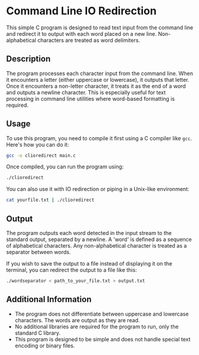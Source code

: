 # Command Line IO Redirection

This simple C program is designed to read text input from the command line and redirect it to output with each word placed on a new line. Non-alphabetical characters are treated as word delimiters.

## Description

The program processes each character input from the command line. When it encounters a letter (either uppercase or lowercase), it outputs that letter. Once it encounters a non-letter character, it treats it as the end of a word and outputs a newline character. This is especially useful for text processing in command line utilities where word-based formatting is required.

## Usage

To use this program, you need to compile it first using a C compiler like `gcc`. Here's how you can do it:

```bash
gcc -o clioredirect main.c
```

Once compiled, you can run the program using:

```bash
./clioredirect
```

You can also use it with IO redirection or piping in a Unix-like environment:

```bash
cat yourfile.txt | ./clioredirect
```

## Output

The program outputs each word detected in the input stream to the standard output, separated by a newline. A 'word' is defined as a sequence of alphabetical characters. Any non-alphabetical character is treated as a separator between words.

If you wish to save the output to a file instead of displaying it on the terminal, you can redirect the output to a file like this:

```sh
./wordseparator < path_to_your_file.txt > output.txt
```

## Additional Information

- The program does not differentiate between uppercase and lowercase characters. The words are output as they are read.
- No additional libraries are required for the program to run, only the standard C library.
- This program is designed to be simple and does not handle special text encoding or binary files.